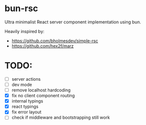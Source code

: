 # bun-rsc

Ultra minimalist React server component implementation using bun.

Heavily inspired by:
- https://github.com/bholmesdev/simple-rsc
- https://github.com/hex2f/marz

# TODO:
- [ ] server actions
- [ ] dev mode
- [ ] remove localhost hardcoding
- [x] fix no client component routing 
- [x] internal typings
- [x] react typings
- [x] fix error layout
- [ ] check if middleware and bootstrapping still work
